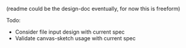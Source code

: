 (readme could be the design-doc eventually, for now this is freeform)

Todo:

- Consider file input design with current spec
- Validate canvas-sketch usage with current spec
